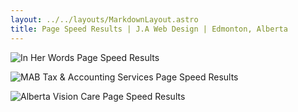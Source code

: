 ```yaml
---
layout: ../../layouts/MarkdownLayout.astro
title: Page Speed Results | J.A Web Design | Edmonton, Alberta
---
```



![In Her Words Page Speed Results](https://ik.imagekit.io/boxhuwbys/inherwords.webp)

![MAB Tax & Accounting Services Page Speed Results](https://ik.imagekit.io/boxhuwbys/mabtaxes.webp)

![Alberta Vision Care Page Speed Results](https://ik.imagekit.io/boxhuwbys/albertavisioncare.webp)


<style>
.text-black{
    color: black !important;
}
</style>
